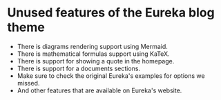 
# Unused features of the Eureka blog theme

- There is diagrams rendering support using Mermaid.
- There is mathematical formulas support using KaTeX.
- There is support for showing a quote in the homepage.
- There is support for a documents sections.
- Make sure to check the original Eureka's examples for options we missed.
- And other features that are available on Eureka's website.
